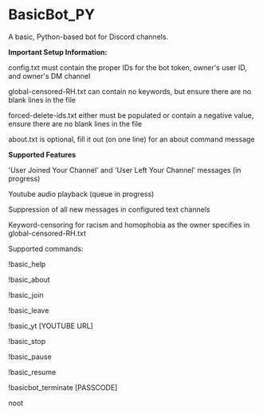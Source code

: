 # BasicBot_PY
A basic, Python-based bot for Discord channels.

**Important Setup Information:**

config.txt must contain the proper IDs for the bot token, owner's user ID, and owner's DM channel

global-censored-RH.txt can contain no keywords, but ensure there are no blank lines in the file

forced-delete-ids.txt either must be populated or contain a negative value, ensure there are no blank lines in the file

about.txt is optional, fill it out (on one line) for an about command message

**Supported Features**

'User Joined Your Channel' and 'User Left Your Channel' messages (in progress)

Youtube audio playback (queue in progress)

Suppression of all new messages in configured text channels

Keyword-censoring for racism and homophobia as the owner specifies in global-censored-RH.txt

Supported commands:

!basic_help

!basic_about

!basic_join

!basic_leave

!basic_yt [YOUTUBE URL]

!basic_stop

!basic_pause

!basic_resume

!basicbot_terminate [PASSCODE]

noot
